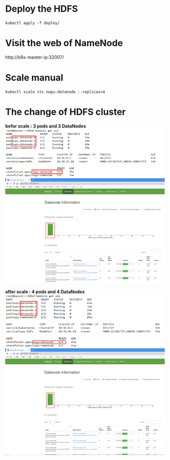 # Deploy the HDFS
```shell
kubectl apply -f deploy/
```

# Visit the web of NameNode
http://k8s-master-ip:32007/

# Scale manual
```shell
kubectl scale sts nwpu-datanode --replicas=4
```

# The change of HDFS cluster
**befor scale : 3 pods and 3 DataNodes**
![befor system](./pictures/prev1.png)
![befor web](./pictures/prev2.png)

**after scale : 4 pods and 4 DataNodes**
![after system](./pictures/after1.png)
![after web](./pictures/after2.png)
